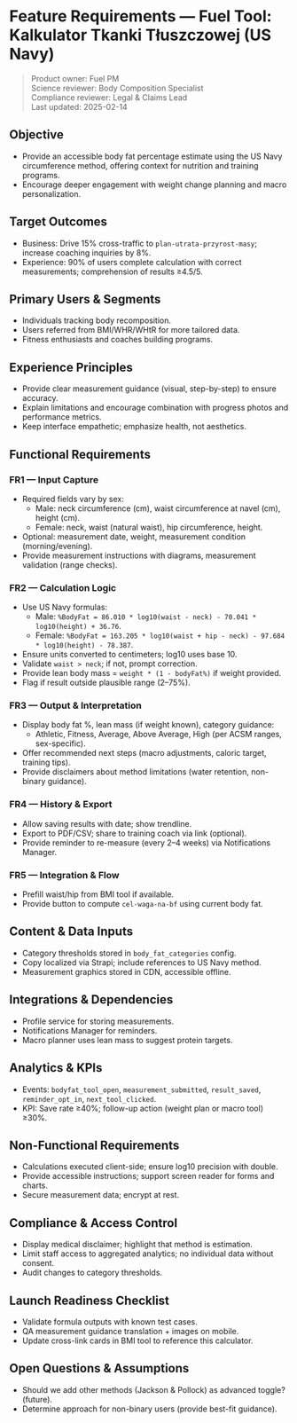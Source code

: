 # Feature Requirements — Fuel Tool: Kalkulator Tkanki Tłuszczowej (US Navy)

> Product owner: Fuel PM  
> Science reviewer: Body Composition Specialist  
> Compliance reviewer: Legal & Claims Lead  
> Last updated: 2025-02-14

## Objective
- Provide an accessible body fat percentage estimate using the US Navy circumference method, offering context for nutrition and training programs.
- Encourage deeper engagement with weight change planning and macro personalization.

## Target Outcomes
- Business: Drive 15% cross-traffic to `plan-utrata-przyrost-masy`; increase coaching inquiries by 8%.
- Experience: 90% of users complete calculation with correct measurements; comprehension of results ≥4.5/5.

## Primary Users & Segments
- Individuals tracking body recomposition.
- Users referred from BMI/WHR/WHtR for more tailored data.
- Fitness enthusiasts and coaches building programs.

## Experience Principles
- Provide clear measurement guidance (visual, step-by-step) to ensure accuracy.
- Explain limitations and encourage combination with progress photos and performance metrics.
- Keep interface empathetic; emphasize health, not aesthetics.

## Functional Requirements

### FR1 — Input Capture
- Required fields vary by sex:
    - Male: neck circumference (cm), waist circumference at navel (cm), height (cm).
    - Female: neck, waist (natural waist), hip circumference, height.
- Optional: measurement date, weight, measurement condition (morning/evening).
- Provide measurement instructions with diagrams, measurement validation (range checks).

### FR2 — Calculation Logic
- Use US Navy formulas:
    - Male: `%BodyFat = 86.010 * log10(waist - neck) - 70.041 * log10(height) + 36.76`.
    - Female: `%BodyFat = 163.205 * log10(waist + hip - neck) - 97.684 * log10(height) - 78.387`.
- Ensure units converted to centimeters; log10 uses base 10.
- Validate `waist > neck`; if not, prompt correction.
- Provide lean body mass = `weight * (1 - bodyFat%)` if weight provided.
- Flag if result outside plausible range (2–75%).

### FR3 — Output & Interpretation
- Display body fat %, lean mass (if weight known), category guidance:
    - Athletic, Fitness, Average, Above Average, High (per ACSM ranges, sex-specific).
- Offer recommended next steps (macro adjustments, caloric target, training tips).
- Provide disclaimers about method limitations (water retention, non-binary guidance).

### FR4 — History & Export
- Allow saving results with date; show trendline.
- Export to PDF/CSV; share to training coach via link (optional).
- Provide reminder to re-measure (every 2–4 weeks) via Notifications Manager.

### FR5 — Integration & Flow
- Prefill waist/hip from BMI tool if available.
- Provide button to compute `cel-waga-na-bf` using current body fat.

## Content & Data Inputs
- Category thresholds stored in `body_fat_categories` config.
- Copy localized via Strapi; include references to US Navy method.
- Measurement graphics stored in CDN, accessible offline.

## Integrations & Dependencies
- Profile service for storing measurements.
- Notifications Manager for reminders.
- Macro planner uses lean mass to suggest protein targets.

## Analytics & KPIs
- Events: `bodyfat_tool_open`, `measurement_submitted`, `result_saved`, `reminder_opt_in`, `next_tool_clicked`.
- KPI: Save rate ≥40%; follow-up action (weight plan or macro tool) ≥30%.

## Non-Functional Requirements
- Calculations executed client-side; ensure log10 precision with double.
- Provide accessible instructions; support screen reader for forms and charts.
- Secure measurement data; encrypt at rest.

## Compliance & Access Control
- Display medical disclaimer; highlight that method is estimation.
- Limit staff access to aggregated analytics; no individual data without consent.
- Audit changes to category thresholds.

## Launch Readiness Checklist
- Validate formula outputs with known test cases.
- QA measurement guidance translation + images on mobile.
- Update cross-link cards in BMI tool to reference this calculator.

## Open Questions & Assumptions
- Should we add other methods (Jackson & Pollock) as advanced toggle? (future).
- Determine approach for non-binary users (provide best-fit guidance).
